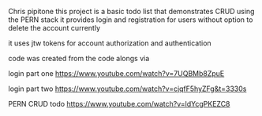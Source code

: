 Chris pipitone 
this project is a basic todo list that demonstrates CRUD using the PERN stack 
it provides login and registration for users without option to delete the account currently

it uses jtw tokens for account authorization and authentication 

code was created from the code alongs via 

login part one
https://www.youtube.com/watch?v=7UQBMb8ZpuE

login part two 
https://www.youtube.com/watch?v=cjqfF5hyZFg&t=3330s

PERN CRUD todo 
https://www.youtube.com/watch?v=ldYcgPKEZC8

